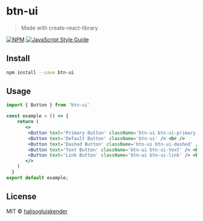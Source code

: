 # btn-ui

> Made with create-react-library

[![NPM](https://img.shields.io/npm/v/btn-ui.svg)](https://www.npmjs.com/package/btn-ui) [![JavaScript Style Guide](https://img.shields.io/badge/code_style-standard-brightgreen.svg)](https://standardjs.com)

## Install

```bash
npm install --save btn-ui
```

## Usage

```jsx
import { Button } from 'btn-ui'

const example = () => {
    return (
       <>
        <Button text='Primary Button' className='btn-ui btn-ui-primary' /><br />
        <Button text='Default Button' className='btn-ui' /> <br />
        <Button text='Dashed Button' className='btn-ui btn-ui-dashed' /> <br />
        <Button text='Text Button' className='btn-ui btn-ui-text' /> <br />
        <Button text='Link Button' className='btn-ui btn-ui-link' /> <br />
       </>
    )
  }
export default example;
```

## License

MIT © [halisogluiskender](https://github.com/halisogluiskender)
